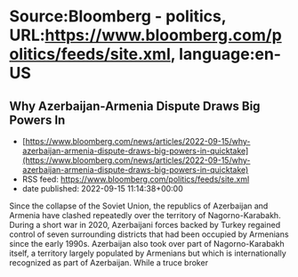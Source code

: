 # Source:Bloomberg - politics, URL:https://www.bloomberg.com/politics/feeds/site.xml, language:en-US

## Why Azerbaijan-Armenia Dispute Draws Big Powers In
 - [https://www.bloomberg.com/news/articles/2022-09-15/why-azerbaijan-armenia-dispute-draws-big-powers-in-quicktake](https://www.bloomberg.com/news/articles/2022-09-15/why-azerbaijan-armenia-dispute-draws-big-powers-in-quicktake)
 - RSS feed: https://www.bloomberg.com/politics/feeds/site.xml
 - date published: 2022-09-15 11:14:38+00:00

Since the collapse of the Soviet Union, the republics of Azerbaijan and Armenia have clashed repeatedly over the territory of Nagorno-Karabakh. During a short war in 2020, Azerbaijani forces backed by Turkey regained control of seven surrounding districts that had been occupied by Armenians since the early 1990s. Azerbaijan also took over part of Nagorno-Karabakh itself, a territory largely populated by Armenians but which is internationally recognized as part of Azerbaijan. While a truce broker

